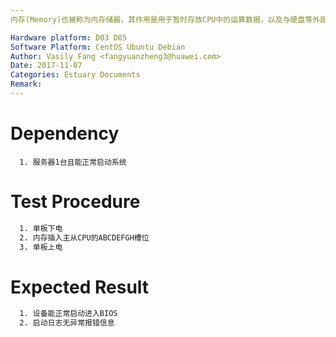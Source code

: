 ```yaml
---
内存(Memory)也被称为内存储器，其作用是用于暂时存放CPU中的运算数据，以及与硬盘等外部存储器交换的数据。本用例主要是为了验证内存条插在设备上不同的槽位对系统启动的影响

Hardware platform: D03 D05  
Software Platform: CentOS Ubuntu Debian 
Author: Vasily Fang <fangyuanzheng3@huawei.com>  
Date: 2017-11-07
Categories: Estuary Documents  
Remark:
---
```


# Dependency
```
  1. 服务器1台且能正常启动系统
```

# Test Procedure
```bash
  1. 单板下电
  2. 内存插入主从CPU的ABCDEFGH槽位
  3. 单板上电
```

# Expected Result
```bash
  1. 设备能正常启动进入BIOS
  2. 启动日志无异常报错信息
```
